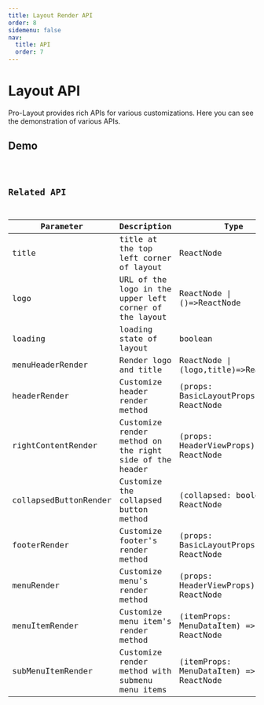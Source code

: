 ```yaml
---
title: Layout Render API
order: 8
sidemenu: false
nav:
  title: API
  order: 7
---
```


# Layout API

Pro-Layout provides rich APIs for various customizations. Here you can see the demonstration of various APIs.

## Demo

<code src="./demo/api.tsx" />

## Related API

| Parameter | Description | Type | Default |
| --- | --- | --- | --- |
| title | title at the top left corner of layout | ReactNode | `'Ant Design Pro'` |
| logo | URL of the logo in the upper left corner of the layout | ReactNode \| ()=>ReactNode | - |
| loading | loading state of layout | boolean | - |
| menuHeaderRender | Render logo and title | ReactNode \| (logo,title)=>ReactNode | - |
| headerRender | Customize header render method | (props: BasicLayoutProps) => ReactNode | - |
| rightContentRender | Customize render method on the right side of the header | (props: HeaderViewProps) => ReactNode | - |
| collapsedButtonRender | Customize the collapsed button method | (collapsed: boolean) => ReactNode | - |
| footerRender | Customize footer's render method | (props: BasicLayoutProps) => ReactNode | - |
| menuRender | Customize menu's render method | (props: HeaderViewProps) => ReactNode | - |
| menuItemRender | Customize menu item's render method | (itemProps: MenuDataItem) => ReactNode | - |
| subMenuItemRender | Customize render method with submenu menu items | (itemProps: MenuDataItem) => ReactNode | - |
